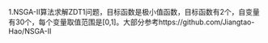   
1.NSGA-II算法求解ZDT1问题，目标函数是极小值函数，目标函数有2个，自变量有30个，每个变量取值范围是[0,1]。大部分参考https://github.com/Jiangtao-Hao/NSGA-II
